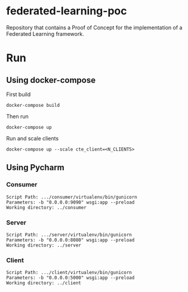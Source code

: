 # federated-learning-poc
Repository that contains a Proof of Concept for the implementation of a Federated Learning framework.


# Run 
## Using docker-compose
First build 
```
docker-compose build
```

Then run
```
docker-compose up
```

Run and scale clients
```
docker-compose up --scale cte_client=<N_CLIENTS>
```


## Using Pycharm

### Consumer
	Script Path: .../consumer/virtualenv/bin/gunicorn
	Parameters: -b "0.0.0.0:9090" wsgi:app --preload
	Working directory: ../consumer


### Server
	Script Path: .../server/virtualenv/bin/gunicorn
	Parameters: -b "0.0.0.0:8080" wsgi:app --preload
	Working directory: ../server


### Client
	Script Path: .../client/virtualenv/bin/gunicorn
	Parameters: -b "0.0.0.0:5000" wsgi:app --preload
	Working directory: ../client